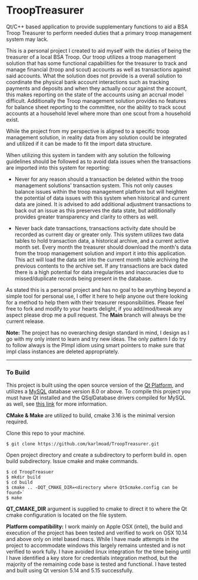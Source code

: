 # **TroopTreasurer**

Qt/C++ based application to provide supplementary functions to aid a BSA Troop Treasurer to perform needed duties that a primary troop management system may lack.  

This is a personal project I created to aid myself with the duties of being the treasurer of a local BSA Troop.  Our troop utilizes a troop management solution that has some functional capabilities for the treasurer to track and manage financial (troop and scout) accounts as well as transactions against said accounts.  What the solution does not provide is a overall solution to coordinate the physical bank account interactions such as tracking payments and deposits and when they actually occur against the account, this makes reporting on the state of the accounts using an accrual model difficult.  Additionally the Troop management solution provides no features for balance sheet reporting to the committee, nor the ability to track scout accounts at a household level where more than one scout from a household exist.  

While the project from my perspective is aligned to a specific troop management solution, in reality data from any solution could be integrated and utilized if it can be made to fit the import data structure.

When utilizing this system in tandem with any solution the following guidelines should be followed as to avoid data issues when the transactions are imported into this system for reporting:

- Never for any reason should a transaction be deleted within the troop management solutions' transaction system. This not only causes balance issues within the troop management platform but will heighten the potential of data issues with this system when historical and current data are joined.  It is advised to add additional adjustment transactions to back out an issue as this preserves the data state, but additionally provides greater transparency and clarity to others as well.
  
- Never back date transactions, transactions activity date should be recorded as current day or greater only.  This system utilizes two data tables to hold transaction data, a historical archive, and a current active month set.  Every month the treasurer should download the month's data from the troop management solution and import it into this application.  This act will load the data set into the current month table archiving the previous contents to the archive set.  If any transactions are back dated there is a high potential for data irregularities and inaccuracies due to missed/duplicate records being present in the database.  



As stated this is a personal project and has no goal to be anything beyond a simple tool for personal use, I offer it here to help anyone out there looking for a method to help them with their treasurer responsibilities. Please feel free to fork and modify to your hearts delight, if you add/mod/tweak any aspect please drop me a pull request.  The **Main** branch will always be the current release.  

**Note:** The project has no overarching design standard in mind, I design as I go with my only intent to learn and try new ideas.  The only pattern I do try to follow always is the PImpl idiom using smart pointers to make sure that impl class instances are deleted appropriately.

------

### To Build

This project is built using the open source version of the [Qt Platform](https://www.qt.io/download-open-source?hsCtaTracking=9f6a2170-a938-42df-a8e2-a9f0b1d6cdce%7C6cb0de4f-9bb5-4778-ab02-bfb62735f3e5), and utilizes a [MySQL](https://www.mysql.com/) database version 8.0 or above.  To compile this project you must have Qt installed and the QSqlDatabase drivers compiled for MySQL as well, see [this link](https://doc.qt.io/qt-5/sql-driver.html) for more information.

**CMake & Make** are utilized to build, cmake 3.16 is the minimal version required.

Clone this repo to your machine.

`$ git clone https://github.com/karlmoad/TroopTreasurer.git`

Open project directory and create a subdirectory to perform build in. open build subdirectory. Issue cmake and make commands.

```
$ cd TroopTreasuer
$ mkdir build
$ cd build
$ cmake .. -DQT_CMAKE_DIR=<directory where Qt5cmake.config can be found>`
$ make
```

**QT_CMAKE_DIR** argument is supplied to cmake to direct it to where the Qt cmake configuration is located on the file system.  

**Platform compatibility:**  I work mainly on Apple OSX (intel), the build and execution of the project has been tested and verified to work on OSX 10.14 and above only on intel based macs.  While I have made attempts in the project to accommodate windows this largely remains untested and is not verified to work fully. I have avoided linux integration for the time being until I have identified a key store for credentials integration method, but the majority of the remaining code base is tested and functional. I have tested and built using Qt version 5.14 and 5.15 successfully.





















   














